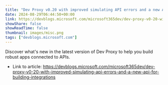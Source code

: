 ```yaml
---
title: "Dev Proxy v0.20 with improved simulating API errors and a new API for building integrations"
date: 2024-08-29T06:44:50+00:00
link: https://devblogs.microsoft.com/microsoft365dev/dev-proxy-v0-20-with-improved-simulating-api-errors-and-a-new-api-for-building-integrations
showShare: false
showReadTime: false
thumbnail: images/misc.png
tags: ["devblogs.microsoft.com"]
---
```

Discover what's new in the latest version of Dev Proxy to help you build robust apps connected to APIs.

- Link to article: https://devblogs.microsoft.com/microsoft365dev/dev-proxy-v0-20-with-improved-simulating-api-errors-and-a-new-api-for-building-integrations